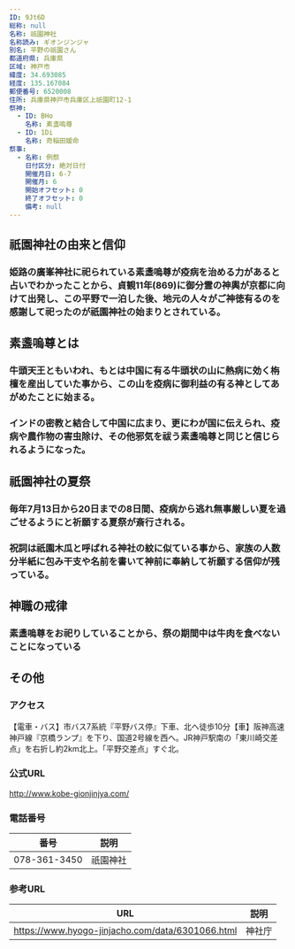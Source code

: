 ```yaml
---
ID: 9Jt6D
総称: null
名称: 祇園神社
名称読み: ギオンジンジャ
別名: 平野の祇園さん
都道府県: 兵庫県
区域: 神戸市
緯度: 34.693085
経度: 135.167084
郵便番号: 6520008
住所: 兵庫県神戸市兵庫区上祇園町12-1
祭神:
  - ID: BHo
    名称: 素盞嗚尊
  - ID: 1Di
    名称: 奇稲田媛命
祭事:
  - 名称: 例祭
    日付区分: 絶対日付
    開催月日: 6-7
    開催月: 6
    開始オフセット: 0
    終了オフセット: 0
    備考: null
---
```


## 祇園神社の由来と信仰

### 姫路の廣峯神社に祀られている素盞嗚尊が疫病を治める力があると占いでわかったことから、貞観11年(869)に御分霊の神輿が京都に向けて出発し、この平野で一泊した後、地元の人々がご神徳有るのを感謝して祀ったのが祇園神社の始まりとされている。

## 素盞嗚尊とは

### 牛頭天王ともいわれ、もとは中国に有る牛頭状の山に熱病に効く栴檀を産出していた事から、この山を疫病に御利益の有る神としてあがめたことに始まる。

### インドの密教と結合して中国に広まり、更にわが国に伝えられ、疫病や農作物の害虫除け、その他邪気を祓う素盞嗚尊と同じと信じられるようになった。

## 祇園神社の夏祭

### 毎年7月13日から20日までの8日間、疫病から逃れ無事厳しい夏を過ごせるようにと祈願する夏祭が斎行される。

### 祝詞は祇園木瓜と呼ばれる神社の紋に似ている事から、家族の人数分半紙に包み干支や名前を書いて神前に奉納して祈願する信仰が残っている。

## 神職の戒律

### 素盞嗚尊をお祀りしていることから、祭の期間中は牛肉を食べないことになっている

## その他

### アクセス

【電車・バス】市バス7系統『平野バス停』下車、北へ徒歩10分【車】阪神高速神戸線『京橋ランプ』を下り、国道2号線を西へ。JR神戸駅南の「東川崎交差点」を右折し約2km北上。「平野交差点」すぐ北。

### 公式URL

http://www.kobe-gionjinjya.com/

### 電話番号

| 番号         | 説明     |
| ------------ | -------- |
| 078-361-3450 | 祇園神社 |

### 参考URL

| URL                                              | 説明   |
| ------------------------------------------------ | ------ |
| https://www.hyogo-jinjacho.com/data/6301066.html | 神社庁 |
